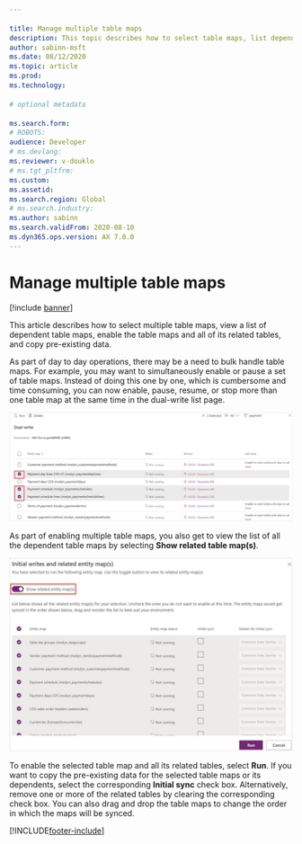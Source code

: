 ```yaml
---

title: Manage multiple table maps
description: This topic describes how to select table maps, list dependent table maps, enable the table maps and all of its related tables, and copy pre-existing data.
author: sabinn-msft
ms.date: 08/12/2020
ms.topic: article
ms.prod: 
ms.technology: 

# optional metadata

ms.search.form: 
# ROBOTS: 
audience: Developer
# ms.devlang: 
ms.reviewer: v-douklo
# ms.tgt_pltfrm: 
ms.custom:
ms.assetid: 
ms.search.region: Global
# ms.search.industry: 
ms.author: sabinn
ms.search.validFrom: 2020-08-10
ms.dyn365.ops.version: AX 7.0.0
---
```


# Manage multiple table maps

[!include [banner](../../includes/banner.md)]


This article describes how to select multiple table maps, view a list of dependent table maps, enable the table maps and all of its related tables, and copy pre-existing data.

As part of day to day operations, there may be a need to bulk handle table maps. For example, you may want to simultaneously enable or pause a set of table maps. Instead of doing this one by one, which is cumbersome and time consuming, you can now enable, pause, resume, or stop more than one table map at the same time in the dual-write list page.

![Select multiple table maps](media/select-multiple-entity-maps.png)
 
As part of enabling multiple table maps, you also get to view the list of all the dependent table maps by selecting **Show related table map(s)**.

![Show related table maps](media/show-related-entity-map.png)
 
To enable the selected table map and all its related tables, select **Run**. If you want to copy the pre-existing data for the selected table maps or its dependents, select the corresponding **Initial sync** check box. Alternatively, remove one or more of the related tables by clearing the corresponding check box. You can also drag and drop the table maps to change the order in which the maps will be synced.


[!INCLUDE[footer-include](../../../../includes/footer-banner.md)]